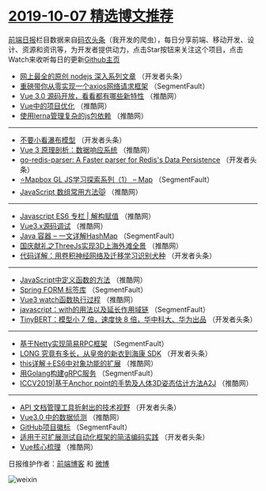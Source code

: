 # [2019-10-07 精选博文推荐](https://toutiao.qdkfweb.cn/date/2019/10/07)

[前端日报](https://qdkfweb.cn/c/news)栏目数据来自[码农头条](https://toutiao.qdkfweb.cn/)（我开发的爬虫），每日分享前端、移动开发、设计、资源和资讯等，为开发者提供动力，点击Star按钮来关注这个项目，点击Watch来收听每日的更新[Github主页](https://github.com/kujian/frontendDaily)
* [网上最全的原创 nodejs 深入系列文章](https://toutiao.qdkfweb.cn/126877.html) （开发者头条）
* [重磅带你从零实现一个axios网络请求框架](https://toutiao.qdkfweb.cn/126866.html) （SegmentFault）
* [Vue 3.0 源码开放，看看都有哪些新特性](https://toutiao.qdkfweb.cn/126916.html) （推酷网）
* [Vue中的项目优化](https://toutiao.qdkfweb.cn/126901.html) （推酷网）
* [使用lerna管理复杂的js包依赖](https://toutiao.qdkfweb.cn/126917.html) （推酷网）

***
* [不要小看瀑布模型](https://toutiao.qdkfweb.cn/126888.html) （开发者头条）
* [Vue 3 原理剖析：数据响应系统](https://toutiao.qdkfweb.cn/126914.html) （推酷网）
* [go-redis-parser: A Faster parser for Redis&#039;s Data Persistence](https://toutiao.qdkfweb.cn/126879.html) （开发者头条）
* [⭐Mapbox GL JS学习探索系列（1） &#8211;  Map](https://toutiao.qdkfweb.cn/126875.html) （SegmentFault）
* [JavaScript 数组常用方法😾](https://toutiao.qdkfweb.cn/126897.html) （推酷网）

***
* [Javascript ES6 专栏 | 解构赋值](https://toutiao.qdkfweb.cn/126911.html) （推酷网）
* [Vue3.x源码调试](https://toutiao.qdkfweb.cn/126898.html) （推酷网）
* [Java 容器 &#8211; 一文详解HashMap](https://toutiao.qdkfweb.cn/126867.html) （SegmentFault）
* [国庆献礼之ThreeJs实现3D上海外滩全景](https://toutiao.qdkfweb.cn/126913.html) （推酷网）
* [代码详解：用卷积神经网络及迁移学习识别犬种](https://toutiao.qdkfweb.cn/126878.html) （开发者头条）

***
* [JavaScript中定义函数的方法](https://toutiao.qdkfweb.cn/126899.html) （推酷网）
* [Spring FORM 标签库](https://toutiao.qdkfweb.cn/126868.html) （SegmentFault）
* [Vue3 watch函数执行过程](https://toutiao.qdkfweb.cn/126900.html) （推酷网）
* [javascript：with的用法以及延长作用域链](https://toutiao.qdkfweb.cn/126869.html) （SegmentFault）
* [TinyBERT：模型小 7 倍，速度快 8 倍，华中科大、华为出品](https://toutiao.qdkfweb.cn/126880.html) （开发者头条）

***
* [基于Netty实现简易RPC框架](https://toutiao.qdkfweb.cn/126870.html) （SegmentFault）
* [LONG 究竟有多长，从皇帝的新衣到海康 SDK](https://toutiao.qdkfweb.cn/126881.html) （开发者头条）
* [this详解＋ES6中对象功能的扩展](https://toutiao.qdkfweb.cn/126903.html) （推酷网）
* [用Golang构建gRPC服务](https://toutiao.qdkfweb.cn/126871.html) （SegmentFault）
* [ICCV2019|基于Anchor point的手势及人体3D姿态估计方法A2J](https://toutiao.qdkfweb.cn/126918.html) （推酷网）

***
* [API 文档管理工具折射出的技术视野](https://toutiao.qdkfweb.cn/126883.html) （开发者头条）
* [Vue3.0 中的数据侦测](https://toutiao.qdkfweb.cn/126905.html) （推酷网）
* [GitHub项目徽标](https://toutiao.qdkfweb.cn/126872.html) （SegmentFault）
* [适用于可扩展测试自动化框架的简洁编码实践](https://toutiao.qdkfweb.cn/126885.html) （开发者头条）
* [Vue核心梳理](https://toutiao.qdkfweb.cn/126907.html) （推酷网）

日报维护作者：[前端博客](https://qdkfweb.cn/) 和 [微博](https://qdkfweb.cn/go/weibo)

![weixin](https://user-images.githubusercontent.com/3055447/38468989-651132ac-3b80-11e8-8e6b-15122322a9d7.png)